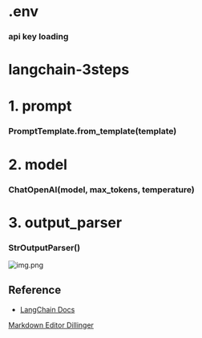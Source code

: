 # .env
### api key loading

# langchain-3steps
# 1. prompt 
### PromptTemplate.from_template(template)
# 2. model
### ChatOpenAI(model, max_tokens, temperature)
# 3. output_parser 
### StrOutputParser()

![img.png](img.png)


## Reference  
 - [LangChain Docs](https://python.langchain.com/v0.1/docs/expression_language/get_started/)

[Markdown Editor Dillinger](https://dillinger.io/)
